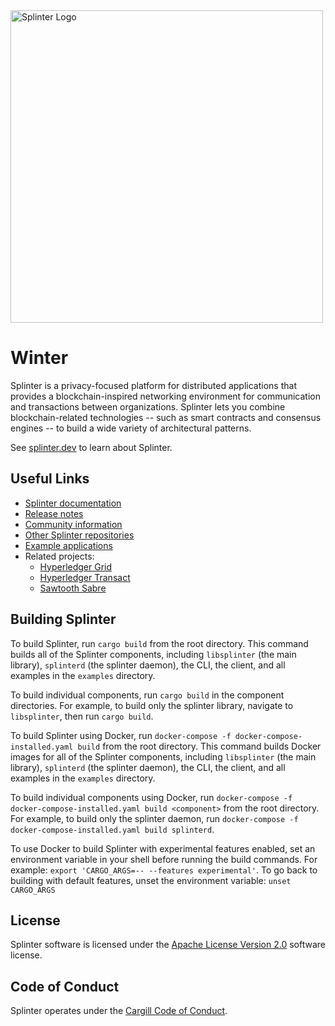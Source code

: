 <img alt="Splinter Logo" src="assets/splinter_logos_fulllogo_gradientblack.svg" width="500">

# Winter

Splinter is a privacy-focused platform for distributed applications that
provides a blockchain-inspired networking environment for communication and
transactions between organizations. Splinter lets you combine blockchain-related
technologies -- such as smart contracts and consensus engines -- to build a wide
variety of architectural patterns.

See [splinter.dev](https://www.splinter.dev/) to learn about Splinter.

## Useful Links

* [Splinter documentation](https://www.splinter.dev/docs/)
* [Release notes](https://www.splinter.dev/releases/)
* [Community information](https://www.splinter.dev/community/)
* [Other Splinter repositories](https://www.splinter.dev/community/repositories.html)
* [Example applications](https://www.splinter.dev/examples/)
* Related projects:
    - [Hyperledger Grid](https://github.com/hyperledger/grid/)
    - [Hyperledger Transact](https://github.com/hyperledger/transact/)
    - [Sawtooth Sabre](https://github.com/hyperledger/sawtooth-sabre/)

## Building Splinter

To build Splinter, run `cargo build` from the root directory. This command
builds all of the Splinter components, including `libsplinter` (the main
library), `splinterd` (the splinter daemon), the CLI, the client, and all
examples in the `examples` directory.

To build individual components, run `cargo build` in the component directories.
For example, to build only the splinter library, navigate to
`libsplinter`, then run `cargo build`.

To build Splinter using Docker, run
`docker-compose -f docker-compose-installed.yaml build` from the root
directory. This command builds Docker images for all of the Splinter
components, including `libsplinter` (the main library), `splinterd`
(the splinter daemon), the CLI, the client, and all examples in the `examples`
directory.

To build individual components using Docker, run
`docker-compose -f docker-compose-installed.yaml build <component>`
from the root directory. For example, to build only the splinter daemon,
run `docker-compose -f docker-compose-installed.yaml build splinterd`.

To use Docker to build Splinter with experimental features enabled, set an
environment variable in your shell before running the build commands. For
example: `export 'CARGO_ARGS=-- --features experimental'`. To go back to
building with default features, unset the environment variable:
`unset CARGO_ARGS`

## License

Splinter software is licensed under the [Apache License Version 2.0](LICENSE)
software license.

## Code of Conduct

Splinter operates under the [Cargill Code of
Conduct](https://github.com/Cargill/code-of-conduct/blob/master/code-of-conduct.md).
